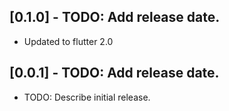
## [0.1.0] - TODO: Add release date.
* Updated to flutter 2.0

## [0.0.1] - TODO: Add release date.

* TODO: Describe initial release.
